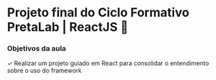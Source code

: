 # Projeto final do Ciclo Formativo PretaLab | ReactJS  🚀 



### Objetivos da aula



✓  Realizar um projeto guiado em React para consolidar o entendimento sobre
o uso do framework
